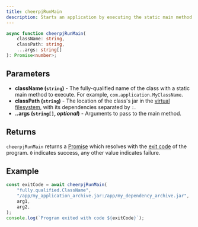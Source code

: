 ```yaml
---
title: cheerpjRunMain
description: Starts an application by executing the static main method of a Java class
---
```


```ts
async function cheerpjRunMain(
	className: string,
	classPath: string,
	...args: string[]
): Promise<number>;
```

## Parameters

- **className (`string`)** - The fully-qualified name of the class with a static main method to execute. For example, `com.application.MyClassName`.
- **classPath (`string`)** - The location of the class's jar in the [virtual filesystem], with its dependencies separated by `:`.
- **..args (`string[]`, _optional_)** - Arguments to pass to the main method.

## Returns

`cheerpjRunMain` returns a [Promise] which resolves with the [exit code] of the program. `0` indicates success, any other value indicates failure.

## Example

```js
const exitCode = await cheerpjRunMain(
	"fully.qualified.ClassName",
	"/app/my_application_archive.jar:/app/my_dependency_archive.jar",
	arg1,
	arg2,
);
console.log(`Program exited with code ${exitCode}`);
```

[Promise]: https://developer.mozilla.org/en-US/docs/Web/JavaScript/Reference/Global_Objects/Promise
[exit code]: https://en.wikipedia.org/wiki/Exit_status#Java
[virtual filesystem]: /docs/guides/File-System-support
